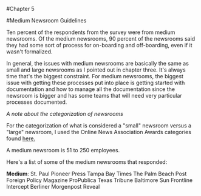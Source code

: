 #Chapter 5

#Medium Newsroom Guidelines

Ten percent of the respondents from the survey were from medium newsrooms. Of the medium newsrooms, 90 percent of the newsrooms said they had some sort of process for on-boarding and off-boarding, even if it wasn't formalized.

In general, the issues with medium newsrooms are basically the same as small and large newsrooms as I pointed out in chapter three. It's always time that's the biggest constraint. For medium newsrooms, the biggest issue with getting these processes put into place is getting started with documentation and how to manage all the documentation since the newsroom is bigger and has some teams that will need very particular processes documented.

*A note about the categorization of newsrooms*

For the categorization of what is considered a "small" newsroom versus a "large" newsroom, I used the Online News Association Awards categories found [here.](https://journalists.org/awards/online-journalism-awards-rules-eligibility/)

A medium newsroom is 51 to 250 employees. 

Here's a list of some of the medium newsrooms that responded:

**Medium**:
St. Paul Pioneer Press
Tampa Bay Times
The Palm Beach Post
Foreign Policy Magazine 
ProPublica
Texas Tribune
Baltimore Sun
Frontline 
Intercept
Berliner Morgenpost
Reveal